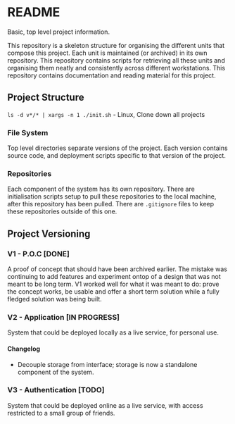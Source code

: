# README

Basic, top level project information.

This repository is a skeleton structure for organising the different units that compose this project.
Each unit is maintained (or archived) in its own repository.
This repository contains scripts for retrieving all these units and organising them neatly and consistently across different workstations.
This repository contains documentation and reading material for this project.

## Project Structure

`ls -d v*/* | xargs -n 1 ./init.sh` - Linux, Clone down all projects

### File System

Top level directories separate versions of the project.
Each version contains source code, and deployment scripts specific to that version of the project.

### Repositories

Each component of the system has its own repository. 
There are initialisation scripts setup to pull these repositories to the local machine, after this repository has been pulled.
There are `.gitignore` files to keep these repositories outside of this one.

## Project Versioning

### V1 - P.O.C [DONE]

A proof of concept that should have been archived earlier. The mistake was continuing to add features and experiment ontop of a design that was not meant to be long term. V1 worked well for what it was meant to do: prove the concept works, be usable and offer a short term solution while a fully fledged solution was being built.

### V2 - Application [IN PROGRESS]

System that could be deployed locally as a live service, for personal use.

#### Changelog

- Decouple storage from interface; storage is now a standalone component of the system.

### V3 - Authentication [TODO]

System that could be deployed online as a live service, with access restricted to a small group of friends.
